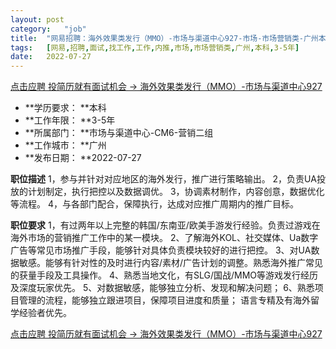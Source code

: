 ```yaml
---
layout:	post
category:	"job"
title:	"网易招聘：海外效果类发行（MMO）-市场与渠道中心927-市场-市场营销类-广州本科3-5年"
tags:	[网易,招聘,面试,找工作,工作,内推,市场,市场营销类,广州,本科,3-5年]
date:	2022-07-27
---
```


[点击应聘 投简历就有面试机会 -> 海外效果类发行（MMO）-市场与渠道中心927](http://mobile.bole.netease.com/bole/boleDetail?id=41164&employeeId=346f03c3cda5f04c&key=all)



- **学历要求： **本科
- **工作年限： **3-5年
- **所属部门： **市场与渠道中心-CM6-营销二组
- **工作城市： **广州
- **发布日期： **2022-07-27



**职位描述**
1，参与并针对对应地区的海外发行，推广进行策略输出。
2，负责UA投放的计划制定，执行把控以及数据调优。
3，协调素材制作，内容创意，数据优化等流程。
4，与各部门配合，保障执行，达成对应推广周期内的推广目标。



**职位要求**
1，有过两年以上完整的韩国/东南亚/欧美手游发行经验。负责过游戏在海外市场的营销推广工作中的某一模块。
2、了解海外KOL、社交媒体、Ua数字广告等常见市场推广手段，能够针对具体负责模块较好的进行把控。
3、对UA数据敏感。能够有针对性的及时进行内容/素材/广告计划的调整。熟悉海外推广常见的获量手段及工具操作。
4、熟悉当地文化，有SLG/国战/MMO等游戏发行经历及深度玩家优先。
5、对数据敏感，能够独立分析、发现和解决问题；
6、熟悉项目管理的流程，能够独立跟进项目，保障项目进度和质量；
语言专精及有海外留学经验者优先。



[点击应聘 投简历就有面试机会 -> 海外效果类发行（MMO）-市场与渠道中心927](http://mobile.bole.netease.com/bole/boleDetail?id=41164&employeeId=346f03c3cda5f04c&key=all)